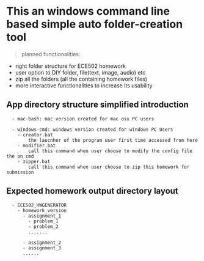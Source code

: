 # This an windows command line based simple auto folder-creation tool
> planned functionalities:
  - right folder structure for ECE502 homework
  - user option to DIY folder, file(text, image, audio) etc
  - zip all the folders (all the containing homework files)
  - more interactive functionalities to increase its usability

## App directory structure simplified introduction
```
  - mac-bash: mac version created for mac osx PC users
  
  - windows-cmd: windows version created for windows PC Users
    - creator.bat
        the laucnher of the program user first time accessed from here
    - modifier.bat
        call this command when user choose to modify the config file the on cmd
    - zipper.bat
        call this command when user choose to zip this homework for submission
```

## Expected homework output directory layout
```
  - ECE502_HWGENERATOR
    - homework_version
      - assignment_1
        - problem_1
        - problem_2
        .......

      - assignment_2
      - assignment_3
      ......
```


